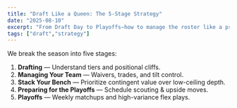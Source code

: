 ```yaml
---
title: "Draft Like a Queen: The 5-Stage Strategy"
date: "2025-08-10"
excerpt: "From Draft Day to Playoffs—how to manage the roster like a pro."
tags: ["draft","strategy"]
---
```


We break the season into five stages:

1. **Drafting** — Understand tiers and positional cliffs.
2. **Managing Your Team** — Waivers, trades, and tilt control.
3. **Stack Your Bench** — Prioritize contingent value over low-ceiling depth.
4. **Preparing for the Playoffs** — Schedule scouting & upside moves.
5. **Playoffs** — Weekly matchups and high-variance flex plays.
